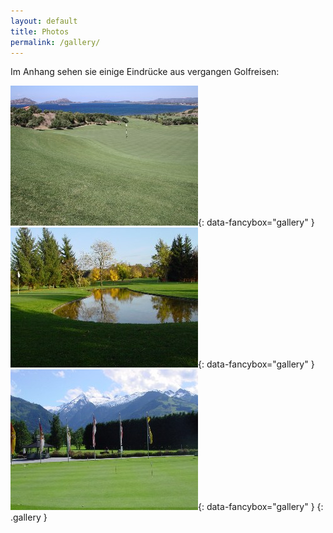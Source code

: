 ```yaml
---
layout: default
title: Photos
permalink: /gallery/
---
```


Im Anhang sehen sie einige Eindrücke aus vergangen Golfreisen:

[![](/assets/img/gallery/thumb/gallery-01.jpg)][1]{: data-fancybox="gallery" }
[![](/assets/img/gallery/thumb/gallery-02.jpg)][2]{: data-fancybox="gallery" }
[![](/assets/img/gallery/thumb/gallery-03.jpg)][3]{: data-fancybox="gallery" }
{: .gallery }

[1]: /assets/img/gallery/full/gallery-01.jpg
[2]: /assets/img/gallery/full/gallery-02.jpg
[3]: /assets/img/gallery/full/gallery-03.jpg

